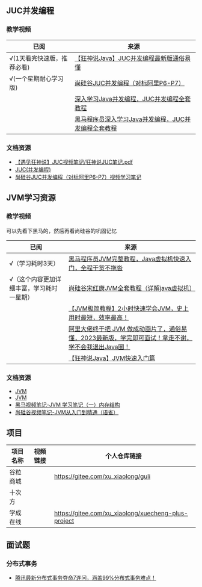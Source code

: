 





## JUC并发编程

### 教学视频

| **已阅**                   | **来源**                                                     |
| -------------------------- | ------------------------------------------------------------ |
| √(1天看完快速版，推荐必看) | [【狂神说Java】JUC并发编程最新版通俗易懂](https://gitee.com/link?target=https%3A%2F%2Fwww.bilibili.com%2Fvideo%2FBV1B7411L7tE) |
| √(一个星期耐心学习版)      | [尚硅谷JUC并发编程（对标阿里P6-P7）](https://gitee.com/link?target=https%3A%2F%2Fwww.bilibili.com%2Fvideo%2FBV1ar4y1x727) |
|                            | [深入学习Java并发编程，JUC并发编程全套教程](https://gitee.com/link?target=https%3A%2F%2Fwww.bilibili.com%2Fvideo%2FBV1ha4y1N74m) |
|                            | [黑马程序员深入学习Java并发编程，JUC并发编程全套教程](https://gitee.com/link?target=https%3A%2F%2Fwww.bilibili.com%2Fvideo%2FBV16J411h7Rd) |

### 文档资源

- [【遇见狂神说】JUC视频笔记/狂神说JUC笔记.pdf](https://gitee.com/kuangstudy/kuang_livenote/raw/master/【遇见狂神说】JUC视频笔记/狂神说JUC笔记.pdf)
- [JUC(并发编程)](https://gitee.com/link?target=https%3A%2F%2Fblog.csdn.net%2Fabc98526%2Farticle%2Fdetails%2F123938633)
- [尚硅谷JUC并发编程（对标阿里P6-P7）视频学习笔记](https://gitee.com/link?target=https%3A%2F%2Ftangzhi.blog.csdn.net%2Farticle%2Fdetails%2F109210095)







##  JVM学习资源

### 教学视频

可以先看下黑马的，然后再看尚硅谷的巩固记忆

| **已阅**                                  | **来源**                                                     |
| ----------------------------------------- | ------------------------------------------------------------ |
| √（学习耗时3天）                          | [黑马程序员JVM完整教程，Java虚拟机快速入门，全程干货不拖沓](https://gitee.com/link?target=https%3A%2F%2Fwww.bilibili.com%2Fvideo%2FBV1yE411Z7AP) |
| √（这个内容更加详细丰富，学习耗时一星期） | [尚硅谷宋红康JVM全套教程（详解java虚拟机）](https://gitee.com/link?target=https%3A%2F%2Fwww.bilibili.com%2Fvideo%2FBV1PJ411n7xZ) |
|                                           | [【JVM极简教程】2小时快速学会JVM，史上用时最短，效率最高！](https://gitee.com/link?target=https%3A%2F%2Fwww.bilibili.com%2Fvideo%2FBV1he4y1e7nW) |
|                                           | [阿里大佬终于把 JVM 做成动画片了，通俗易懂，2023最新版，学完即可面试！拿走不谢，学不会我退出Java圈！](https://gitee.com/link?target=https%3A%2F%2Fwww.bilibili.com%2Fvideo%2FBV1hX4y1m7QP) |
|                                           | [【狂神说Java】JVM快速入门篇](https://gitee.com/link?target=https%3A%2F%2Fwww.bilibili.com%2Fvideo%2FBV1iJ411d7jS) |

### 文档资源

- [JVM](https://gitee.com/link?target=https%3A%2F%2Fwww.processon.com%2Fview%2F62b09c30e0b34d0c0841072d)
- [JVM](https://gitee.com/link?target=https%3A%2F%2Fwww.processon.com%2Fview%2F643abdddae6d2a36933b23ce)
- [黑马视频笔记-JVM 学习笔记（一）内存结构](https://gitee.com/link?target=https%3A%2F%2Fblog.csdn.net%2Fweixin_50280576%2Farticle%2Fdetails%2F113742011)
- [尚硅谷视频笔记-JVM从入门到精通（语雀）](https://gitee.com/link?target=https%3A%2F%2Fwww.yuque.com%2Fu21195183%2Fjvm)





## 项目

| 项目名称 | 视频链接 | 个人仓库链接                                        |
| -------- | -------- | --------------------------------------------------- |
| 谷粒商城 |          | https://gitee.com/xu_xiaolong/guli                  |
| 十次方   |          |                                                     |
| 学成在线 |          | https://gitee.com/xu_xiaolong/xuecheng-plus-project |



## 面试题

### 分布式事务

- [腾讯最新分布式事务夺命7连问，涵盖99%分布式事务难点！](https://gitee.com/link?target=https%3A%2F%2Fwww.bilibili.com%2Fvideo%2FBV1bM4y1z71o)